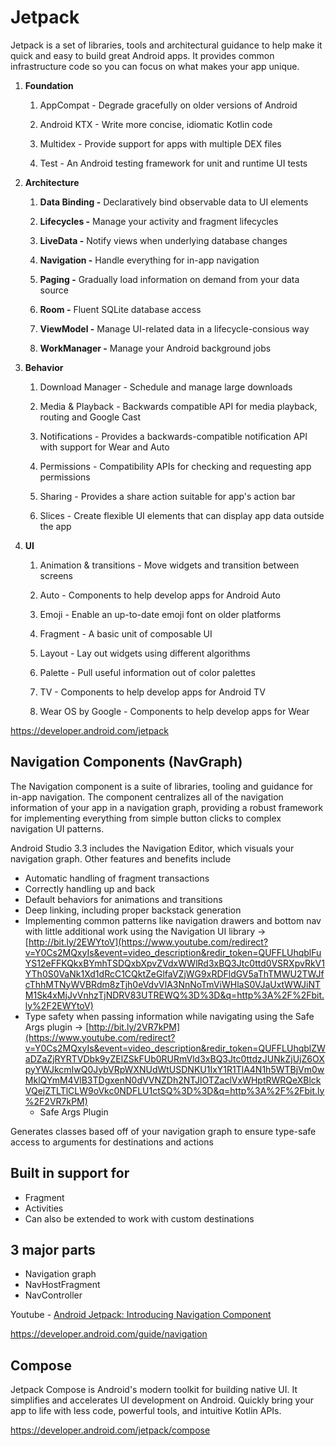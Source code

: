 # Jetpack

Jetpack is a set of libraries, tools and architectural guidance to help make it quick and easy to build great Android apps. It provides common infrastructure code so you can focus on what makes your app unique.

1. **Foundation**

    1. AppCompat - Degrade gracefully on older versions of Android

    2. Android KTX - Write more concise, idiomatic Kotlin code

    3. Multidex - Provide support for apps with multiple DEX files

    4. Test - An Android testing framework for unit and runtime UI tests

2. **Architecture**

    1. **Data Binding -** Declaratively bind observable data to UI elements

    2. **Lifecycles -** Manage your activity and fragment lifecycles

    3. **LiveData -** Notify views when underlying database changes

    4. **Navigation -** Handle everything for in-app navigation

    5. **Paging -** Gradually load information on demand from your data source

    6. **Room -** Fluent SQLite database access

    7. **ViewModel -** Manage UI-related data in a lifecycle-consious way

    8. **WorkManager -** Manage your Android background jobs

3. **Behavior**

    1. Download Manager - Schedule and manage large downloads

    2. Media & Playback - Backwards compatible API for media playback, routing and Google Cast

    3. Notifications - Provides a backwards-compatible notification API with support for Wear and Auto

    4. Permissions - Compatibility APIs for checking and requesting app permissions

    5. Sharing - Provides a share action suitable for app's action bar

    6. Slices - Create flexible UI elements that can display app data outside the app

4. **UI**

    1. Animation & transitions - Move widgets and transition between screens

    2. Auto - Components to help develop apps for Android Auto

    3. Emoji - Enable an up-to-date emoji font on older platforms

    4. Fragment - A basic unit of composable UI

    5. Layout - Lay out widgets using different algorithms

    6. Palette - Pull useful information out of color palettes

    7. TV - Components to help develop apps for Android TV

    8. Wear OS by Google - Components to help develop apps for Wear

<https://developer.android.com/jetpack>

## Navigation Components (NavGraph)

The Navigation component is a suite of libraries, tooling and guidance for in-app navigation. The component centralizes all of the navigation information of your app in a navigation graph, providing a robust framework for implementing everything from simple button clicks to complex navigation UI patterns.

Android Studio 3.3 includes the Navigation Editor, which visuals your navigation graph. Other features and benefits include

- Automatic handling of fragment transactions
- Correctly handling up and back
- Default behaviors for animations and transitions
- Deep linking, including proper backstack generation
- Implementing common patterns like navigation drawers and bottom nav with little additional work using the Navigation UI library → [http://bit.ly/2EWYtoV](https://www.youtube.com/redirect?v=Y0Cs2MQxyIs&event=video_description&redir_token=QUFFLUhqblFuYS12eFFKQkxBYmhTSDQxbXpvZVdxWWlRd3xBQ3Jtc0ttd0VSRXpvRkV1YTh0S0VaNk1Xd1dRcC1CQktZeGlfaVZjWG9xRDFldGV5aThTMWU2TWJfcThhMTNyWVBRdm8zTjh0eVdvVlA3NnNoTmViWHlaS0VJaUxtWWJiNTM1Sk4xMjJvVnhzTjNDRV83UTREWQ%3D%3D&q=http%3A%2F%2Fbit.ly%2F2EWYtoV)
- Type safety when passing information while navigating using the Safe Args plugin → [http://bit.ly/2VR7kPM](https://www.youtube.com/redirect?v=Y0Cs2MQxyIs&event=video_description&redir_token=QUFFLUhqblZWaDZaZjRYRTVDbk9yZElZSkFUb0RURmVld3xBQ3Jtc0ttdzJUNkZjUjZ6OXpyYWJkcmIwQ0JybVRpWXNUdWtUSDNKU1IxY1R1TlA4N1h5WTBjVm0wMklQYmM4VlB3TDgxenN0dVVNZDh2NTJlOTZaclVxWHptRWRQeXBlckVQejZTLTlCLW9oVkc0NDFLU1ctSQ%3D%3D&q=http%3A%2F%2Fbit.ly%2F2VR7kPM)
  - Safe Args Plugin

Generates classes based off of your navigation graph to ensure type-safe access to arguments for destinations and actions

## Built in support for

- Fragment
- Activities
- Can also be extended to work with custom destinations

## 3 major parts

- Navigation graph
- NavHostFragment
- NavController

Youtube - [Android Jetpack: Introducing Navigation Component](https://www.youtube.com/watch?v=Y0Cs2MQxyIs)

<https://developer.android.com/guide/navigation>

## Compose

Jetpack Compose is Android's modern toolkit for building native UI. It simplifies and accelerates UI development on Android. Quickly bring your app to life with less code, powerful tools, and intuitive Kotlin APIs.

<https://developer.android.com/jetpack/compose>
